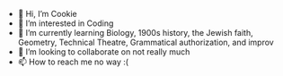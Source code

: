 - 👋 Hi, I’m Cookie
- 👀 I’m interested in Coding
- 🌱 I’m currently learning Biology, 1900s history, the Jewish faith, Geometry, Technical Theatre, Grammatical authorization, and improv
- 💞️ I’m looking to collaborate on not really much
- 📫 How to reach me no way :(
